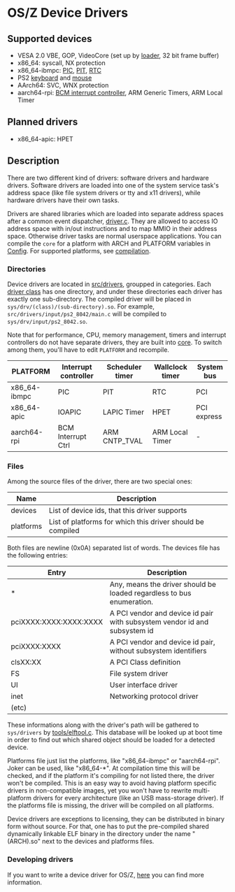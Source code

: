 OS/Z Device Drivers
===================

Supported devices
-----------------

 * VESA 2.0 VBE, GOP, VideoCore (set up by [loader](https://gitlab.com/bztsrc/osz/blob/master/loader), 32 bit frame buffer)
 * x86_64: syscall, NX protection
 * x86_64-ibmpc: [PIC](https://gitlab.com/bztsrc/osz/blob/master/src/core/x86_64/ibmpc/pic.S), [PIT](https://gitlab.com/bztsrc/osz/blob/master/src/core/x86_64/ibmpc/pit.S), [RTC](https://gitlab.com/bztsrc/osz/blob/master/src/core/x86_64/ibmpc/rtc.S)
 * PS2 [keyboard](https://gitlab.com/bztsrc/osz/blob/master/src/drivers/input/ps2_8042/keyboard.h) and [mouse](https://gitlab.com/bztsrc/osz/blob/master/src/drivers/input/ps2_8042/mouse.h)
 * AArch64: SVC, WNX protection
 * aarch64-rpi: [BCM interrupt controller](https://gitlab.com/bztsrc/osz/blob/master/src/core/aarch64/rpi/intr.c), ARM Generic Timers, ARM Local Timer

Planned drivers
---------------

 * x86_64-apic: HPET

Description
-----------

There are two different kind of drivers: software drivers and hardware drivers. Software drivers are loaded into one
of the system service task's address space (like file system drivers or tty and x11 drivers), while hardware drivers
have their own tasks.

Drivers are shared libraries which are loaded into separate address spaces after a common event dispatcher, [driver.c](https://gitlab.com/bztsrc/osz/blob/master/src/drivers/driver.c).
They are allowed to access IO address space with in/out instructions and to map MMIO in their address space. Otherwise driver tasks
are normal userspace applications. You can compile the `core` for a platform with ARCH and PLATFORM variables in [Config](https://gitlab.com/bztsrc/osz/blob/master/Config).
For supported platforms, see [compilation](https://gitlab.com/bztsrc/osz/blob/master/docs/compile.en.md).

### Directories

Device drivers are located in [src/drivers](https://gitlab.com/bztsrc/osz/blob/master/src/drivers), groupped in categories.
Each [driver class](https://gitlab.com/bztsrc/osz/blob/master/src/drivers/README.en.md) has one directory, and
under these directories each driver has exactly one sub-directory. The compiled
driver will be placed in `sys/drv/(class)/(sub-directory).so`. For example, `src/drivers/input/ps2_8042/main.c` will be compiled
to `sys/drv/input/ps2_8042.so`.

Note that for performance, CPU, memory management, timers and interrupt controllers do not have separate drivers, they are built
into [core](https://gitlab.com/bztsrc/osz/tree/master/src/core). To switch among them, you'll have to edit `PLATFORM` and recompile.

| PLATFORM     | Interrupt controller | Scheduler timer | Wallclock timer  | System bus  |
| ------------ | -------------------- | --------------- | ---------------- | ----------- |
| x86_64-ibmpc | PIC                  | PIT             | RTC              | PCI         |
| x86_64-apic  | IOAPIC               | LAPIC Timer     | HPET             | PCI express |
| aarch64-rpi  | BCM Interrupt Ctrl   | ARM CNTP_TVAL   | ARM Local Timer  | -           |

### Files

Among the source files of the driver, there are two special ones:

| Name | Description |
| ---- | ----------- |
| devices | List of device ids, that this driver supports |
| platforms | List of platforms for which this driver should be compiled |

Both files are newline (0x0A) separated list of words. The devices file has the following entries:

| Entry | Description |
| ----- | ----------- |
| *     | Any, means the driver should be loaded regardless to bus enumeration. |
| pciXXXX:XXXX:XXXX:XXXX | A PCI vendor and device id pair with subsystem vendor id and subsystem id |
| pciXXXX:XXXX | A PCI vendor and device id pair, without subsystem identifiers |
| clsXX:XX | A PCI Class definition |
| FS    | File system driver |
| UI    | User interface driver |
| inet  | Networking protocol driver |
| (etc) |  |

These informations along with the driver's path will be gathered to `sys/drivers` by
[tools/elftool.c](https://gitlab.com/bztsrc/osz/blob/master/tools/elftool.c). This database
will be looked up at boot time in order to find out which shared object should be loaded for a
detected device.

Platforms file just list the platforms, like "x86_64-ibmpc" or "aarch64-rpi". Joker can be used, like "x86_64-*". At compilation time
this will be checked, and if the platform it's compiling for not listed there, the driver won't be compiled. This
is an easy way to avoid having platform specific drivers in non-compatible images, yet
you won't have to rewrite multi-platform drivers for every architecture (like an USB mass-storage
driver). If the platforms file is missing, the driver will be compiled on all platforms.

Device drivers are exceptions to licensing, they can be distributed in binary form without source. For that, one has to
put the pre-compiled shared dynamically linkable ELF binary in the directory under the name "(ARCH).so" next to the devices
and platforms files.

### Developing drivers

If you want to write a device driver for OS/Z, [here](https://gitlab.com/bztsrc/osz/blob/master/docs/howto3-develop.en.md) you can find more information.
